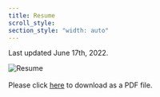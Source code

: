 ```yaml
---
title: Resume
scroll_style:
section_style: "width: auto"
---
```


Last updated June 17th, 2022.

<img src="https://ryanmburns93.github.io/images/Ryan_Burns_Resume_2022.jpg?raw=true" alt="Resume"/>
<br><br>
Please click <a href='pdf/Ryan_Burns_Resume_2022.pdf' target="_blank"><u>here</u></a> to download as a PDF file. 